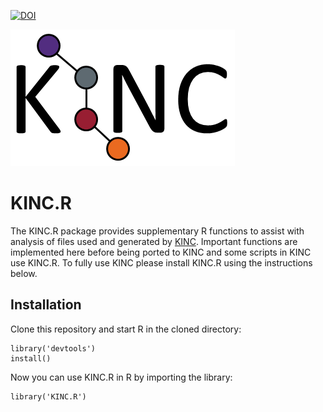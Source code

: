 [![DOI](https://zenodo.org/badge/73464205.svg)](https://zenodo.org/badge/latestdoi/73464205)

![KINC logo](KINClogo.png)

# KINC.R

The KINC.R package provides supplementary R functions to assist with analysis of files used and generated by [KINC](https://github.com/SystemsGenetics/KINC).  Important functions are implemented here before being ported to KINC and some scripts in KINC use KINC.R.  To fully use KINC please install KINC.R using the instructions below.

## Installation

Clone this repository and start R in the cloned directory:
```
library('devtools')
install()
```

Now you can use KINC.R in R by importing the library:
```
library('KINC.R')
```

